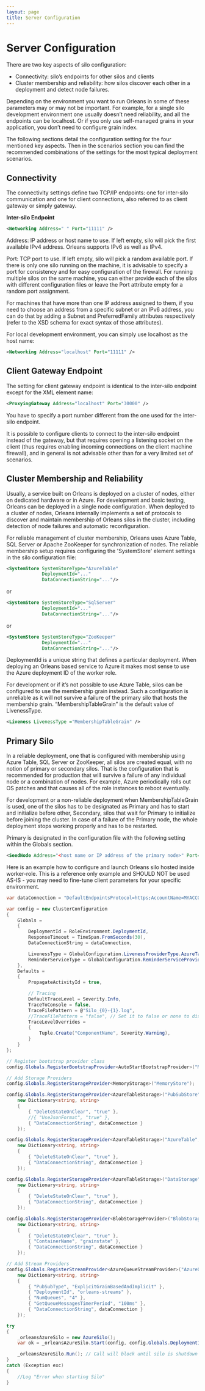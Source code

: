 ```yaml
---
layout: page
title: Server Configuration
---
```


# Server Configuration

There are two key aspects of silo configuration:

* Connectivity: silo’s endpoints for other silos and clients
* Cluster membership and reliability: how silos discover each other in a deployment and detect node failures.

Depending on the environment you want to run Orleans in some of these parameters may or may not be important. For example, for a single silo development environment one usually doesn’t need reliability, and all the endpoints can be localhost. Or if you only use self-managed grains in your application, you don’t need to configure grain index.

 The following sections detail the configuration setting for the four mentioned key aspects. Then in the scenarios section you can find the recommended combinations of the settings for the most typical deployment scenarios.

## Connectivity
The connectivity settings define two TCP/IP endpoints: one for inter-silo communication and one for client connections, also referred to as client gateway or simply gateway.

**Inter-silo Endpoint**

``` xml
<Networking Address=" " Port="11111" />
```

 Address: IP address or host name to use. If left empty, silo will pick the first available IPv4 address. Orleans supports IPv6 as well as IPv4.

 Port: TCP port to use. If left empty, silo will pick a random available port. If there is only one silo running on the machine, it is advisable to specify a port for consistency and for easy configuration of the firewall. For running multiple silos on the same machine, you can either provide each of the silos with different configuration files or leave the Port attribute empty for a random port assignment.

 For machines that have more than one IP address assigned to them, if you need to choose an address from a specific subnet or an IPv6 address, you can do that by adding a Subnet and PreferredFamily attributes respectively (refer to the XSD schema for exact syntax of those attributes).

 For local development environment, you can simply use localhost as the host name:


``` xml
<Networking Address="localhost" Port="11111" />
```

## Client Gateway Endpoint

 The setting for client gateway endpoint is identical to the inter-silo endpoint except for the XML element name:


``` xml
<ProxyingGateway Address="localhost" Port="30000" />
```

 You have to specify a port number different from the one used for the inter-silo endpoint.

 It is possible to configure clients to connect to the inter-silo endpoint instead of the gateway, but that requires opening a listening socket on the client (thus requires enabling incoming connections on the client machine firewall), and in general is not advisable other than for a very limited set of scenarios.

## Cluster Membership and Reliability

 Usually, a service built on Orleans is deployed on a cluster of nodes, either on dedicated hardware or in Azure. For development and basic testing, Orleans can be deployed in a single node configuration. When deployed to a cluster of nodes, Orleans internally implements a set of protocols to discover and maintain membership of Orleans silos in the cluster, including detection of node failures and automatic reconfiguration.

 For reliable management of cluster membership, Orleans uses Azure Table, SQL Server or Apache ZooKeeper for synchronization of nodes. The reliable membership setup requires configuring the 'SystemStore' element settings in the silo configuration file:


``` xml
<SystemStore SystemStoreType="AzureTable"
             DeploymentId="..."
             DataConnectionString="..."/>
```

 or

``` xml
<SystemStore SystemStoreType="SqlServer"
             DeploymentId="..."
             DataConnectionString="..."/>

```

 or

``` xml
<SystemStore SystemStoreType="ZooKeeper"
             DeploymentId="..."
             DataConnectionString="..."/>

```

 DeploymentId is a unique string that defines a particular deployment. When deploying an Orleans based service to Azure it makes most sense to use the Azure deployment ID of the worker role.

 For development or if it’s not possible to use Azure Table, silos can be configured to use the membership grain instead. Such a configuration is unreliable as it will not survive a failure of the primary silo that hosts the membership grain. “MembershipTableGrain” is the default value of LivenessType.


``` xml
<Liveness LivenessType ="MembershipTableGrain" />
```

## Primary Silo
In a reliable deployment, one that is configured with membership using Azure Table, SQL Server or ZooKeeper, all silos are created equal, with no notion of primary or secondary silos. That is the configuration that is recommended for production that will survive a failure of any individual node or a combination of nodes. For example, Azure periodically rolls out OS patches and that causes all of the role instances to reboot eventually.

 For development or a non-reliable deployment when MembershipTableGrain is used, one of the silos has to be designated as Primary and has to start and initialize before other, Secondary, silos that wait for Primary to initialize before joining the cluster. In case of a failure of the Primary node, the whole deployment stops working properly and has to be restarted.

Primary is designated in the configuration file with the following setting within the Globals section.


``` xml
<SeedNode Address="<host name or IP address of the primary node>" Port="11111" />
```

Here is an example how to configure and launch Orleans silo hosted inside worker-role.
This is a reference only example and SHOULD NOT be used AS-IS - you may need to fine-tune client parameters for your specific environment.

```csharp
var dataConnection = "DefaultEndpointsProtocol=https;AccountName=MYACCOUNTNAME;AccountKey=MYACCOUNTKEY";

var config = new ClusterConfiguration
{
    Globals =
    {
        DeploymentId = RoleEnvironment.DeploymentId,
        ResponseTimeout = TimeSpan.FromSeconds(30),
        DataConnectionString = dataConnection,

        LivenessType = GlobalConfiguration.LivenessProviderType.AzureTable,
        ReminderServiceType = GlobalConfiguration.ReminderServiceProviderType.AzureTable,
    },
    Defaults =
    {
        PropagateActivityId = true,

        // Tracing
        DefaultTraceLevel = Severity.Info,
        TraceToConsole = false,
        TraceFilePattern = @"Silo_{0}-{1}.log",
        //TraceFilePattern = "false", // Set it to false or none to disable file tracing, effectively it sets config.Defaults.TraceFileName = null;
        TraceLevelOverrides =
        {
            Tuple.Create("ComponentName", Severity.Warning),
        }
    }
};

// Register bootstrap provider class
config.Globals.RegisterBootstrapProvider<AutoStartBootstrapProvider>("MyAutoStartBootstrapProvider");

// Add Storage Providers
config.Globals.RegisterStorageProvider<MemoryStorage>("MemoryStore");

config.Globals.RegisterStorageProvider<AzureTableStorage>("PubSubStore",
    new Dictionary<string, string>
    {
        { "DeleteStateOnClear", "true" },
        //{ "UseJsonFormat", "true" },
        { "DataConnectionString", dataConnection }
    });

config.Globals.RegisterStorageProvider<AzureTableStorage>("AzureTable",
    new Dictionary<string, string>
    {
        { "DeleteStateOnClear", "true" },
        { "DataConnectionString", dataConnection }
    });

config.Globals.RegisterStorageProvider<AzureTableStorage>("DataStorage",
    new Dictionary<string, string>
    {
        { "DeleteStateOnClear", "true" },
        { "DataConnectionString", dataConnection }
    });

config.Globals.RegisterStorageProvider<BlobStorageProvider>("BlobStorage",
    new Dictionary<string, string>
    {
        { "DeleteStateOnClear", "true" },
        { "ContainerName", "grainstate" },
        { "DataConnectionString", dataConnection }
    });

// Add Stream Providers
config.Globals.RegisterStreamProvider<AzureQueueStreamProvider>("AzureQueueStreams",
    new Dictionary<string, string>
    {
        { "PubSubType", "ExplicitGrainBasedAndImplicit" },
        { "DeploymentId", "orleans-streams" },
        { "NumQueues", "4" },
        { "GetQueueMessagesTimerPeriod", "100ms" },
        { "DataConnectionString", dataConnection }
    });

try
{
    _orleansAzureSilo = new AzureSilo();
    var ok = _orleansAzureSilo.Start(config, config.Globals.DeploymentId, config.Globals.DataConnectionString);

    _orleansAzureSilo.Run(); // Call will block until silo is shutdown
}
catch (Exception exc)
{
    //Log "Error when starting Silo"
}

```

